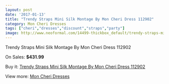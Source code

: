 ```yaml
---
layout: post
date: '2017-01-13'
title: "Trendy Straps Mini Silk Montage By Mon Cheri Dress 112902"
category: Mon Cheri Dresses
tags: ["cheri","dresses","discount","straps","party"]
image: http://www.neoformal.com/14499-thickbox_default/trendy-straps-mini-silk-montage-by-mon-cheri-dress-112902.jpg
---
```

Trendy Straps Mini Silk Montage By Mon Cheri Dress 112902

On Sales: **$431.99**
<a href="https://www.neoformal.com/en/mon-cheri-dresses/4949-trendy-straps-mini-silk-montage-by-mon-cheri-dress-112902.html"><amp-img layout="responsive" width="600" height="600" src="//www.neoformal.com/14499-thickbox_default/trendy-straps-mini-silk-montage-by-mon-cheri-dress-112902.jpg" alt="Trendy Straps Mini Silk Montage By Mon Cheri Dress 112902 0" /></a>
<a href="https://www.neoformal.com/en/mon-cheri-dresses/4949-trendy-straps-mini-silk-montage-by-mon-cheri-dress-112902.html"><amp-img layout="responsive" width="600" height="600" src="//www.neoformal.com/14500-thickbox_default/trendy-straps-mini-silk-montage-by-mon-cheri-dress-112902.jpg" alt="Trendy Straps Mini Silk Montage By Mon Cheri Dress 112902 1" /></a>
<a href="https://www.neoformal.com/en/mon-cheri-dresses/4949-trendy-straps-mini-silk-montage-by-mon-cheri-dress-112902.html"><amp-img layout="responsive" width="600" height="600" src="//www.neoformal.com/14501-thickbox_default/trendy-straps-mini-silk-montage-by-mon-cheri-dress-112902.jpg" alt="Trendy Straps Mini Silk Montage By Mon Cheri Dress 112902 2" /></a>

Buy it: [Trendy Straps Mini Silk Montage By Mon Cheri Dress 112902](https://www.neoformal.com/en/mon-cheri-dresses/4949-trendy-straps-mini-silk-montage-by-mon-cheri-dress-112902.html "Trendy Straps Mini Silk Montage By Mon Cheri Dress 112902")

View more: [Mon Cheri Dresses](https://www.neoformal.com/en/59-mon-cheri-dresses "Mon Cheri Dresses")